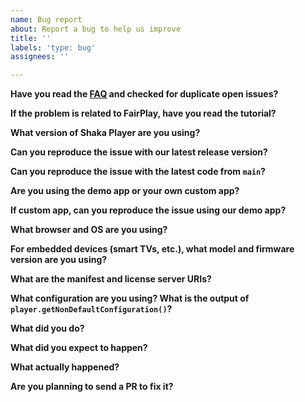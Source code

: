 ```yaml
---
name: Bug report
about: Report a bug to help us improve
title: ''
labels: 'type: bug'
assignees: ''

---
```


<!-- NOTE: If you ignore this template, we will send it again and ask you to fill it out anyway. -->

**Have you read the [FAQ](https://bit.ly/ShakaFAQ) and checked for duplicate open issues?**


**If the problem is related to FairPlay, have you read the tutorial?**
<!-- NOTE: https://shaka-player-demo.appspot.com/docs/api/tutorial-fairplay.html -->


**What version of Shaka Player are you using?**
<!-- NOTE:
  Only some versions of the application are maintained, if your version
  is older, first update to a newer one. See:
  https://github.com/shaka-project/shaka-player/blob/main/maintained-branches.md
--->


**Can you reproduce the issue with our latest release version?**


**Can you reproduce the issue with the latest code from `main`?**


**Are you using the demo app or your own custom app?**


**If custom app, can you reproduce the issue using our demo app?**


**What browser and OS are you using?**


**For embedded devices (smart TVs, etc.), what model and firmware version are you using?**


**What are the manifest and license server URIs?**
<!-- NOTE:
  You can send the URIs to <shaka-player-maintainers@googlegroups.com> instead,
  but please use GitHub and the template for the rest.
  A copy of the manifest text or an attached manifest will **not** be
  enough to reproduce your issue, and we **will** ask you to send a
  URI instead.  You can copy the URI of the demo app to send us the
  exact asset, licence server, and settings you have selected there.
  Avoid geo-blocked content if at all possible, as the contributors who diagnose
  Shaka Player issues may not be able to access it.
  If you send the URIs to email, the response time and resolution
  will be much higher.
-->


**What configuration are you using?  What is the output of `player.getNonDefaultConfiguration()`?**
<!-- NOTE:
  You can censor URLs to keep them private, but include them in the email.  You
  can also use JSON.stringify(player.getNonDefaultConfiguration(), null, 2) to
  print nicely on platforms that don't print objects well in the console.
  DON'T SEND '[object Object]'!
-->


**What did you do?**
<!-- Steps to reproduce the bug -->


**What did you expect to happen?**


**What actually happened?**
<!-- A clear and concise description of what the bug is -->
<!-- If applicable, you may add screenshots to help explain your problem. -->


**Are you planning to send a PR to fix it?**
